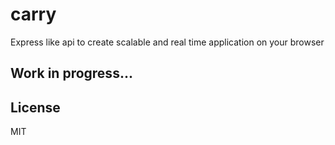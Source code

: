 
# carry

  Express like api to create scalable and real time application on your browser

## Work in progress...

## License

  MIT
